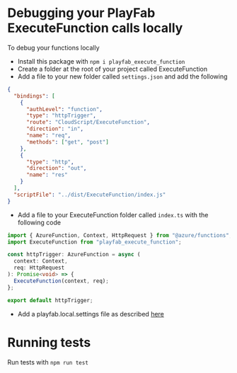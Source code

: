 # Debugging your PlayFab ExecuteFunction calls locally

To debug your functions locally

- Install this package with `npm i playfab_execute_function`
- Create a folder at the root of your project called ExecuteFunction
- Add a file to your new folder called `settings.json` and add the following

```json
{
  "bindings": [
    {
      "authLevel": "function",
      "type": "httpTrigger",
      "route": "CloudScript/ExecuteFunction",
      "direction": "in",
      "name": "req",
      "methods": ["get", "post"]
    },
    {
      "type": "http",
      "direction": "out",
      "name": "res"
    }
  ],
  "scriptFile": "../dist/ExecuteFunction/index.js"
}
```

- Add a file to your ExecuteFunction folder called `index.ts` with the following code

```typescript
import { AzureFunction, Context, HttpRequest } from "@azure/functions";
import ExecuteFunction from "playfab_execute_function";

const httpTrigger: AzureFunction = async (
  context: Context,
  req: HttpRequest
): Promise<void> => {
  ExecuteFunction(context, req);
};

export default httpTrigger;
```

- Add a playfab.local.settings file as described [here](https://docs.microsoft.com/en-us/gaming/playfab/features/automation/cloudscript-af/local-debugging-for-cloudscript-using-azure-functions#configure-playfab-sdk-to-call-local-executefunction-implementation)

# Running tests

Run tests with `npm run test`
